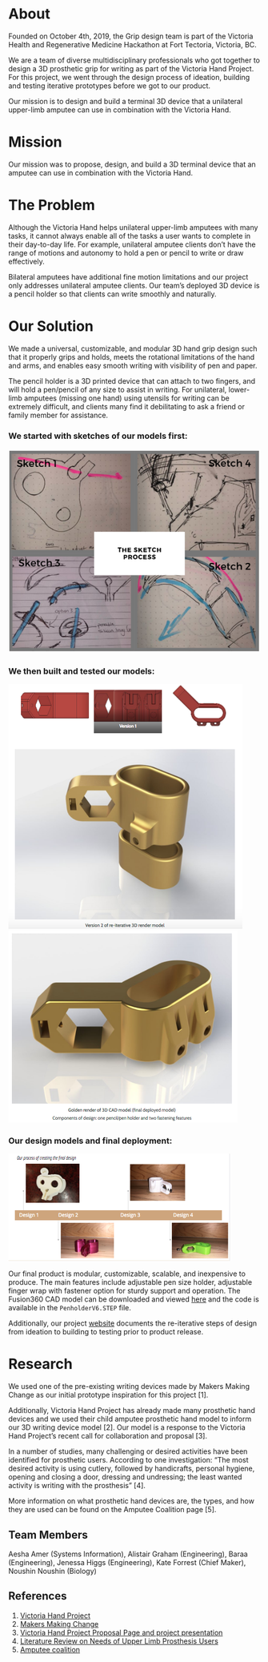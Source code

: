 
# **About**  

Founded on October 4th, 2019, the Grip design team is part of the Victoria Health and Regenerative Medicine Hackathon at Fort Tectoria, Victoria, BC.

We are a team of diverse multidisciplinary professionals who got together to design a 3D prosthetic grip for writing as part of the Victoria Hand Project. For this project, we went through the design process of ideation, building and testing iterative prototypes before we got to our product.

Our mission is to design and build a terminal 3D device that a unilateral upper-limb amputee can use in combination with the Victoria Hand.


# **Mission**  

Our mission was to propose, design, and build a 3D terminal device that an amputee can use in combination with the Victoria Hand.


# **The Problem**

Although the Victoria Hand helps unilateral upper-limb amputees with many tasks, it cannot always enable all of the tasks a user wants to complete in their day-to-day life. For example, unilateral amputee clients don’t have the range of motions and autonomy to hold a pen or pencil to write or draw effectively.

Bilateral amputees have additional fine motion limitations and our project only addresses unilateral amputee clients. Our team’s deployed 3D device is a pencil holder so that clients can write smoothly and naturally.

# **Our Solution**

We made a universal, customizable, and modular 3D hand grip design such that it properly grips and holds, meets the rotational limitations of the hand and arms, and enables easy smooth writing with visibility of pen and paper.

The pencil holder is a 3D printed device that can attach to two fingers, and will hold a pen/pencil of any size to assist in writing. For unilateral, lower-limb amputees (missing one hand) using utensils for writing can be extremely difficult, and clients many find it debilitating to ask a friend or family member for assistance.

### We started with sketches of our models first:   
![design process](sketch.png)


### We then built and tested our models:  
![design process](3dmodels.png)
![design process](finalmodel.png)

### Our design models and final deployment:    
![design process](design.png)

Our final product is modular, customizable, scalable, and inexpensive to produce. The main features include adjustable pen size holder, adjustable finger wrap with fastener option for sturdy support and operation. The Fusion360 CAD model can be downloaded and viewed [here](https://myhub.autodesk360.com/ue2a91ff8/g/shares/SH56a43QTfd62c1cd968a5aebc11db6c1d48) and the code is available in the `PenholderV6.STEP` file.

Additionally, our project [website](http://www.thegrip.design) documents the re-iterative steps of design from ideation to building to testing prior to product release.


# **Research**   

We used one of the pre-existing writing devices made by Makers Making Change as our initial prototype inspiration for this project [1].

Additionally, Victoria Hand Project has already made many prosthetic hand devices and we used their child amputee prosthetic hand model to inform our 3D writing device model [2]. Our model is a response to the Victoria Hand Project’s recent call for collaboration and proposal [3].

In a number of studies, many challenging or desired activities have been identified for prosthetic users. According to one investigation: “The most desired activity is using cutlery, followed by handicrafts, personal hygiene, opening and closing a door, dressing and undressing; the least wanted activity is writing with the prosthesis” [4].

More information on what prosthetic hand devices are, the types, and how they are used can be found on the Amputee Coalition page [5].

## **Team Members**  

Aesha Amer (Systems Information), Alistair Graham (Engineering), Baraa (Engineering), Jenessa Higgs (Engineering), Kate Forrest (Chief Maker), Noushin Noushin (Biology)

## **References**

1. [Victoria Hand Project](https://www.victoriahandproject.com/)
2. [Makers Making Change](https://www.makersmakingchange.com/)
3. [Victoria Hand Project Proposal Page and project presentation](https://www.uvic.ca/research/centres/biomedical/assets/docs/challenge_3_victoria_health_hackathon.pdf)
4. [Literature Review on Needs of Upper Limb Prosthesis Users](https://www.ncbi.nlm.nih.gov/pmc/articles/PMC4864250/)
5. [Amputee coalition](https://www.amputee-coalition.org/how-prosthetic-hands-work/)


